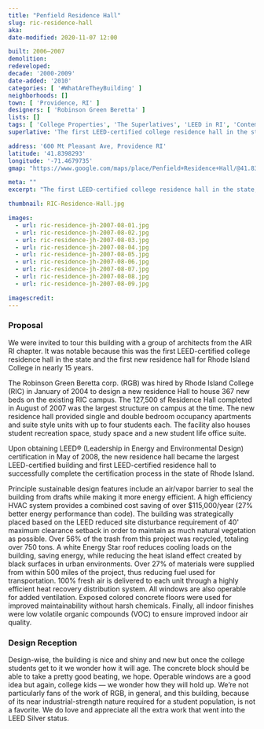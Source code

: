 ```yaml
---
title: "Penfield Residence Hall"
slug: ric-residence-hall
aka:
date-modified: 2020-11-07 12:00

built: 2006–2007
demolition: 
redeveloped: 
decade: '2000-2009'
date-added: '2010'
categories: [ '#WhatAreTheyBuilding' ]
neighborhoods: []
town: [ 'Providence, RI' ]
designers: [ 'Robinson Green Beretta' ]
lists: []
tags: [ 'College Properties', 'The Superlatives', 'LEED in RI', 'Contemporary' ]
superlative: 'The first LEED-certified college residence hall in the state'

address: '600 Mt Pleasant Ave, Providence RI'
latitude: '41.8398293'
longitude: '-71.4679735'
gmap: "https://www.google.com/maps/place/Penfield+Residence+Hall/@41.8398293,-71.4679735,19z/data=!3m1!4b1!4m5!3m4!1s0x89e445d040fa6fa7:0x520b7dc87732ba00!8m2!3d41.8398283!4d-71.4674263"

meta: ""
excerpt: "The first LEED-certified college residence hall in the state, part of the Rhode Island College campus"

thumbnail: RIC-Residence-Hall.jpg

images:
  - url: ric-residence-jh-2007-08-01.jpg
  - url: ric-residence-jh-2007-08-02.jpg
  - url: ric-residence-jh-2007-08-03.jpg
  - url: ric-residence-jh-2007-08-04.jpg
  - url: ric-residence-jh-2007-08-05.jpg
  - url: ric-residence-jh-2007-08-06.jpg
  - url: ric-residence-jh-2007-08-07.jpg
  - url: ric-residence-jh-2007-08-08.jpg
  - url: ric-residence-jh-2007-08-09.jpg

imagescredit: 
---
```


### Proposal

We were invited to tour this building with a group of architects from the AIR RI chapter. It was notable because this was the first <span class="abbr">LEED</span>-certified college residence hall in the state and the first new residence hall for Rhode Island College in nearly 15 years. 

The Robinson Green Beretta corp. (RGB) was hired by Rhode Island College (RIC) in January of 2004 to design a new residence Hall to house 367 new beds on the existing RIC campus. The 127,500 sf Residence Hall completed in August of 2007 was the largest structure on campus at the time. The new residence hall provided single and double bedroom occupancy apartments and suite style units with up to four students each. The facility also houses student recreation space, study space and a new student life office suite.

Upon obtaining <span class="abbr">LEED</span>® (Leadership in Energy and Environmental Design) certification in May of 2008, the new residence hall became the largest <span class="abbr">LEED</span>-certified building and first <span class="abbr">LEED</span>-certified residence hall to successfully complete the certification process in the state of Rhode Island.

Principle sustainable design features include an air/vapor barrier to seal the building from drafts while making it more energy efficient. A high efficiency HVAC system  provides a combined cost saving of over $115,000/year (27% better energy performance than code). The building was strategically placed based on the <span class="abbr">LEED</span> reduced site disturbance requirement of 40' maximum clearance setback in order to maintain as much natural vegetation as possible. Over 56% of the trash from this project was recycled, totaling over 750 tons. A white Energy Star roof reduces cooling loads on the building, saving energy, while reducing the heat island effect created by black surfaces in urban environments. Over 27% of materials were supplied from within 500 miles of the project, thus reducing fuel used for transportation. 100% fresh air is delivered to each unit through a highly efficient heat recovery distribution system. All windows are also operable for added ventilation. Exposed colored concrete floors were used for improved maintainability without harsh chemicals. Finally, all indoor finishes were low volatile organic compounds (VOC) to ensure improved indoor air quality.


### Design Reception

Design-wise, the building is nice and shiny and new but once the college students get to it we wonder how it will age. The concrete block should be able to take a pretty good beating, we hope. Operable windows are a good idea but again, college kids — we wonder how they will hold up. We’re not particularly fans of the work of RGB, in general, and this building, because of its near industrial-strength nature required for a student population, is not a favorite. We do love and appreciate all the extra work that went into the <span class="abbr">LEED</span> Silver status. 
